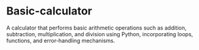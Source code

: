 # Basic-calculator
A calculator that performs basic arithmetic operations such as addition, subtraction, multiplication, and division using Python, incorporating loops, functions, and error-handling mechanisms.

